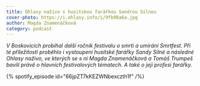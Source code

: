 ```yaml
---
title: Ohlasy naživo s husitskou farářkou Sandrou Silnou
cover-photo: https://i.ohlasy.info/i/9fb98a6a.jpg
author: Magda Znamenáčková
category: podcast
---
```


*V Boskovicích probíhal další ročník festivalu o smrti a umírání Smrtfest. Při té příležitosti proběhlo i vystoupení husitské farářky Sandy Silné a následné Ohlasy naživo, ve kterých se s ní Magda Znamenáčková a Tomáš Trumpeš bavili právě o hlavních festivalových tématech. A také o její profesi farářky.*

{% spotify_episode id="66jpZT7kKEZWNbexczth1f" /%}